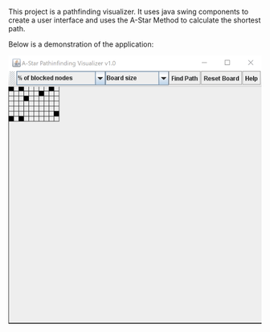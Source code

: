 This project is a pathfinding visualizer. It uses java swing components to create a user interface and uses the A-Star Method to calculate the shortest path. 

Below is a demonstration of the application:


![](pathfindingGif.gif)
